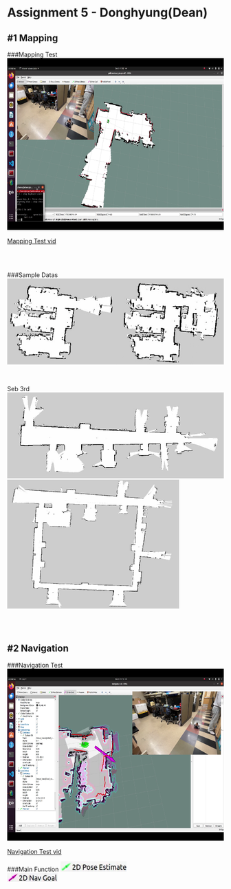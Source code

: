 # Assignment 5 - Donghyung(Dean)

## #1 Mapping
###Mapping Test  
<img src="./images/mapping.png" width="700" height="400"/>

[Mapping Test vid](https://youtu.be/trhHgOyOMUs)

<br/><br/>

###Sample Datas  
<img src="./images/5.png" width="600" height="200"/>

<br/>

Seb 3rd  
<img src="./images/3.jpg" width="600" height="200"/>  
<img src="./images/4.jpg" width="400" height="300"/>  

<br/><br/>

## #2 Navigation

###Navigation Test  
<img src="./images/navigation.png" width="700" height="400"/>

[Navigation Test vid](https://youtu.be/-R1TFmbU0J0)

###Main Function
<img src="./images/6.png"/>
<br/>
<img src="./images/7.png"/>

